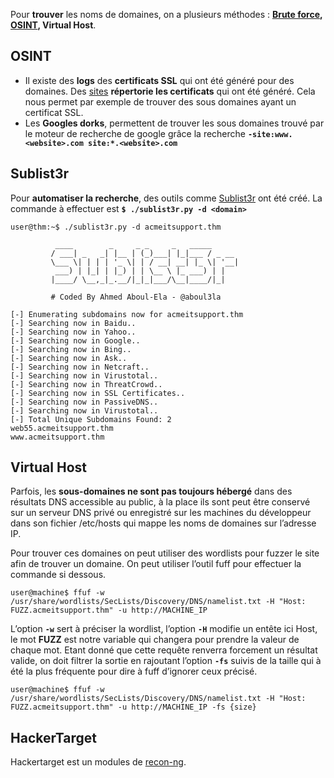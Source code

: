 
Pour **trouver** les noms de domaines, on a plusieurs méthodes : **[Brute force](Decouvertes_du_contenu##__Automatised_Discovery__), [OSINT](Osint-Utils), Virtual Host**.

## __OSINT__

- Il existe des **logs** des **certificats SSL** qui ont été généré pour des domaines. Des [sites](https://crt.sh/) **répertorie les certificats** qui ont été généré. Cela nous permet par exemple de trouver des sous domaines ayant un certificat SSL.
- Les **Googles dorks**, permettent de trouver les sous domaines trouvé par le moteur de recherche de google grâce la recherche **`-site:www.<website>.com site:*.<website>.com`**

## __Sublist3r__

Pour **automatiser la recherche**, des outils comme [Sublist3r](https://github.com/aboul3la/Sublist3r) ont été créé.
La commande à effectuer est **`$ ./sublist3r.py -d <domain>`**

```shell
user@thm:~$ ./sublist3r.py -d acmeitsupport.thm  
  
          ____        _     _ _     _   _____  
         / ___| _   _| |__ | (_)___| |_|___ / _ __  
         \___ \| | | | '_ \| | / __| __| |_ \| '__|  
          ___) | |_| | |_) | | \__ \ |_ ___) | |  
         |____/ \__,_|_.__/|_|_|___/\__|____/|_|  
  
         # Coded By Ahmed Aboul-Ela - @aboul3la  
  
[-] Enumerating subdomains now for acmeitsupport.thm  
[-] Searching now in Baidu..  
[-] Searching now in Yahoo..  
[-] Searching now in Google..  
[-] Searching now in Bing..  
[-] Searching now in Ask..  
[-] Searching now in Netcraft..  
[-] Searching now in Virustotal..  
[-] Searching now in ThreatCrowd..  
[-] Searching now in SSL Certificates..  
[-] Searching now in PassiveDNS..  
[-] Searching now in Virustotal..  
[-] Total Unique Subdomains Found: 2  
web55.acmeitsupport.thm  
www.acmeitsupport.thm
```


## __Virtual Host__

Parfois, les **sous-domaines ne sont pas toujours hébergé** dans des résultats DNS accessible au public, à la place ils sont peut être conservé sur un serveur DNS privé ou enregistré sur les machines du développeur dans son fichier /etc/hosts qui mappe les noms de domaines sur l’adresse IP.

Pour trouver ces domaines on peut utiliser des wordlists pour fuzzer le site afin de trouver un domaine.
On peut utiliser l’outil fuff pour effectuer la commande si dessous. 

```shell
user@machine$ ffuf -w /usr/share/wordlists/SecLists/Discovery/DNS/namelist.txt -H "Host: FUZZ.acmeitsupport.thm" -u http://MACHINE_IP
```

L’option **`-w`** sert à préciser la wordlist, l’option **`-H`** modifie un entête ici Host, le mot **FUZZ** est notre variable qui changera pour prendre la valeur de chaque mot.
Etant donné que cette requête renverra forcement un résultat valide, on doit filtrer la sortie en rajoutant l’option **`-fs`** suivis de la taille qui à été la plus fréquente pour dire à fuff d’ignorer ceux précisé. 

```shell
user@machine$ ffuf -w /usr/share/wordlists/SecLists/Discovery/DNS/namelist.txt -H "Host: FUZZ.acmeitsupport.thm" -u http://MACHINE_IP -fs {size}
```


## __HackerTarget__

Hackertarget est un modules de [recon-ng](https://hackertarget.com/recon-ng-tutorial/).
